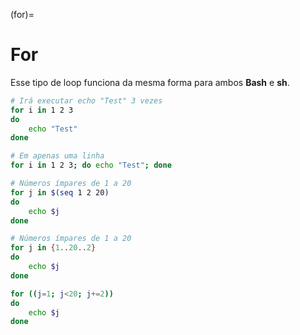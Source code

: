 (for)=
        
# For

Esse tipo de loop funciona da mesma forma para ambos **Bash** e **sh**.

```bash
# Irá executar echo "Test" 3 vezes
for i in 1 2 3
do
    echo "Test"
done

# Em apenas uma linha
for i in 1 2 3; do echo "Test"; done

# Números ímpares de 1 a 20
for j in $(seq 1 2 20)
do
    echo $j
done

# Números ímpares de 1 a 20
for j in {1..20..2}
do
    echo $j
done

for ((j=1; j<20; j+=2))
do
    echo $j
done
```

